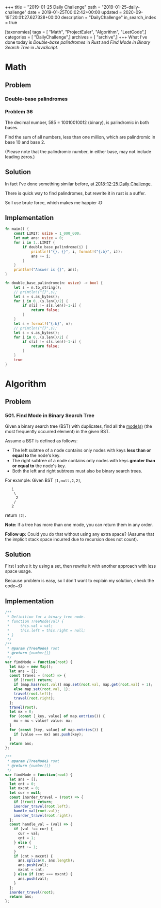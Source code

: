 +++
title = "2019-01-25 Daily Challenge"
path = "2019-01-25-daily-challenge"
date = 2019-01-25T00:02:42+00:00
updated = 2020-09-19T20:01:27.627328+00:00
description = "DailyChallenge"
in_search_index = true

[taxonomies]
tags = [ "Math", "ProjectEuler", "Algorithm", "LeetCode",]
categories = [ "DailyChallenge",]
archives = [ "archive",]
+++
What I've done today is *Double-base palindromes* in *Rust* and *Find Mode in Binary Search Tree* in *JavaScript*.

<!--more-->

# Math

## Problem

### Double-base palindromes

### Problem 36

The decimal number, 585 = 10010010012 (binary), is palindromic in both bases.

Find the sum of all numbers, less than one million, which are palindromic in base 10 and base 2.

(Please note that the palindromic number, in either base, may not include leading zeros.)

## Solution

In fact I've done something similar before, at [2018-12-25 Daily Challenge](https://csuwangj.github.io/2018-12-25-Daily-Challenge/).

There is quick way to find palindromes, but rewrite it in rust is a suffer.

So I use brute force, which makes me happier :D

## Implementation

```rust
fn main() {
    const LIMIT: usize = 1_000_000;
    let mut ans: usize = 0;
    for i in 1..LIMIT {
        if double_base_palindrome(i) {
            println!("{}, {}", i, format!("{:b}", i));
            ans += i;
        }
    }
    println!("Answer is {}", ans);
}

fn double_base_palindrome(n: usize) -> bool {
    let s = n.to_string();
    // println!("{}",s);
    let s = s.as_bytes();
    for i in 0..(s.len()/2) {
        if s[i] != s[s.len()-1-i] {
            return false;
        }
    }
    let s = format!("{:b}", n);
    // println!("{}",s);
    let s = s.as_bytes();
    for i in 0..(s.len()/2) {
        if s[i] != s[s.len()-1-i] {
            return false;
        }
    }
    true
}
```

# Algorithm

## Problem

### 501. Find Mode in Binary Search Tree

Given a binary search tree (BST) with duplicates, find all the [mode(s)](https://en.wikipedia.org/wiki/Mode_(statistics)) (the most frequently occurred element) in the given BST.

Assume a BST is defined as follows:

- The left subtree of a node contains only nodes with keys **less than or equal to** the node's key.
- The right subtree of a node contains only nodes with keys **greater than or equal to** the node's key.
- Both the left and right subtrees must also be binary search trees.

 

For example:
Given BST `[1,null,2,2]`,

```
   1
    \
     2
    /
   2
```

 

return `[2]`.

**Note:** If a tree has more than one mode, you can return them in any order.

**Follow up:** Could you do that without using any extra space? (Assume that the implicit stack space incurred due to recursion does not count).

## Solution

First I solve it by using a set, then rewrite it with another approach with less space usage.

Because problem is easy, so I don't want to explain my solution, check the code~:D

## Implementation

```js
/**
 * Definition for a binary tree node.
 * function TreeNode(val) {
 *     this.val = val;
 *     this.left = this.right = null;
 * }
 */
/**
 * @param {TreeNode} root
 * @return {number[]}
 */
var findMode = function(root) {
  let map = new Map();
  let ans = [];
  const travel = (root) => {
    if (!root) return;
    if (map.has(root.val)) map.set(root.val, map.get(root.val) + 1);
    else map.set(root.val, 1);
    travel(root.left);
    travel(root.right);
  };
  travel(root);
  let mx = 0;
  for (const [_key, value] of map.entries()) {
    mx = mx < value? value: mx;
  }
  for (const [key, value] of map.entries()) {
    if (value === mx) ans.push(key);
  }
  return ans;
};
```

```js
/**
 * @param {TreeNode} root
 * @return {number[]}
 */
var findMode = function(root) {
  let ans = [];
  let cnt = 0;
  let mxcnt = 0;
  let cur = null;
  const inorder_travel = (root) => {
    if (!root) return;
    inorder_travel(root.left);
    handle_val(root.val);
    inorder_travel(root.right);
  };
  const handle_val = (val) => {
    if (val !== cur) {
      cur = val;
      cnt = 1;
    } else {
      cnt += 1;
    }
    if (cnt > mxcnt) {
      ans.splice(0, ans.length);
      ans.push(val);
      mxcnt = cnt;
    } else if (cnt === mxcnt) {
      ans.push(val);
    }
  };
  inorder_travel(root);
  return ans;
};
```